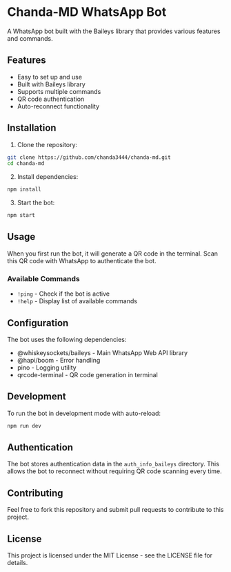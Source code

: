 # Chanda-MD WhatsApp Bot

A WhatsApp bot built with the Baileys library that provides various features and commands.

## Features

- Easy to set up and use
- Built with Baileys library
- Supports multiple commands
- QR code authentication
- Auto-reconnect functionality

## Installation

1. Clone the repository:
```bash
git clone https://github.com/chanda3444/chanda-md.git
cd chanda-md
```

2. Install dependencies:
```bash
npm install
```

3. Start the bot:
```bash
npm start
```

## Usage

When you first run the bot, it will generate a QR code in the terminal. Scan this QR code with WhatsApp to authenticate the bot.

### Available Commands

- `!ping` - Check if the bot is active
- `!help` - Display list of available commands

## Configuration

The bot uses the following dependencies:
- @whiskeysockets/baileys - Main WhatsApp Web API library
- @hapi/boom - Error handling
- pino - Logging utility
- qrcode-terminal - QR code generation in terminal

## Development

To run the bot in development mode with auto-reload:
```bash
npm run dev
```

## Authentication

The bot stores authentication data in the `auth_info_baileys` directory. This allows the bot to reconnect without requiring QR code scanning every time.

## Contributing

Feel free to fork this repository and submit pull requests to contribute to this project.

## License

This project is licensed under the MIT License - see the LICENSE file for details.
